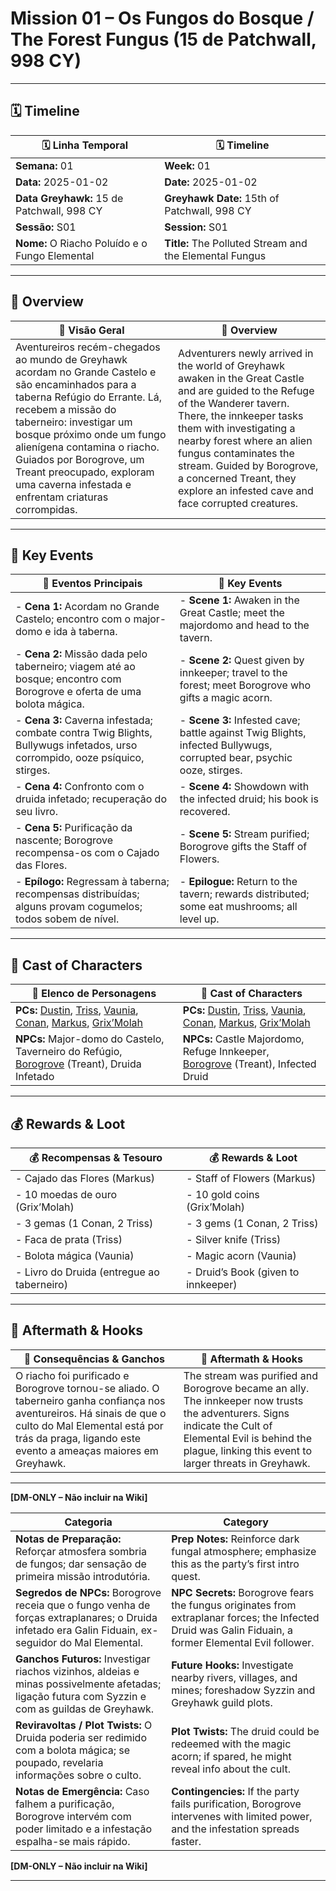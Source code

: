 # Mission 01 – Os Fungos do Bosque / The Forest Fungus (15 de Patchwall, 998 CY)

---

## 🗓 Timeline
| 🗓 Linha Temporal | 🗓 Timeline |
|-------------------|------------|
| **Semana:** 01 | **Week:** 01 |
| **Data:** 2025-01-02 | **Date:** 2025-01-02 |
| **Data Greyhawk:** 15 de Patchwall, 998 CY | **Greyhawk Date:** 15th of Patchwall, 998 CY |
| **Sessão:** S01 | **Session:** S01 |
| **Nome:** O Riacho Poluído e o Fungo Elemental | **Title:** The Polluted Stream and the Elemental Fungus |

---

## 📖 Overview
| 📖 Visão Geral | 📖 Overview |
|----------------|------------|
| Aventureiros recém-chegados ao mundo de Greyhawk acordam no Grande Castelo e são encaminhados para a taberna Refúgio do Errante. Lá, recebem a missão do taberneiro: investigar um bosque próximo onde um fungo alienígena contamina o riacho. Guiados por Borogrove, um Treant preocupado, exploram uma caverna infestada e enfrentam criaturas corrompidas. | Adventurers newly arrived in the world of Greyhawk awaken in the Great Castle and are guided to the Refuge of the Wanderer tavern. There, the innkeeper tasks them with investigating a nearby forest where an alien fungus contaminates the stream. Guided by Borogrove, a concerned Treant, they explore an infested cave and face corrupted creatures. |

---

## 🎲 Key Events
| 🎲 Eventos Principais | 🎲 Key Events |
|-----------------------|--------------|
| - **Cena 1:** Acordam no Grande Castelo; encontro com o major-domo e ida à taberna. | - **Scene 1:** Awaken in the Great Castle; meet the majordomo and head to the tavern. |
| - **Cena 2:** Missão dada pelo taberneiro; viagem até ao bosque; encontro com Borogrove e oferta de uma bolota mágica. | - **Scene 2:** Quest given by innkeeper; travel to the forest; meet Borogrove who gifts a magic acorn. |
| - **Cena 3:** Caverna infestada; combate contra Twig Blights, Bullywugs infetados, urso corrompido, ooze psíquico, stirges. | - **Scene 3:** Infested cave; battle against Twig Blights, infected Bullywugs, corrupted bear, psychic ooze, stirges. |
| - **Cena 4:** Confronto com o druida infetado; recuperação do seu livro. | - **Scene 4:** Showdown with the infected druid; his book is recovered. |
| - **Cena 5:** Purificação da nascente; Borogrove recompensa-os com o Cajado das Flores. | - **Scene 5:** Stream purified; Borogrove gifts the Staff of Flowers. |
| - **Epílogo:** Regressam à taberna; recompensas distribuídas; alguns provam cogumelos; todos sobem de nível. | - **Epilogue:** Return to the tavern; rewards distributed; some eat mushrooms; all level up. |

---

## 👥 Cast of Characters
| 👥 Elenco de Personagens | 👥 Cast of Characters |
|--------------------------|-----------------------|
| **PCs:** [Dustin](pc_dustin_thorne_01.jpg), [Triss](pc_triss_merrill_01.png), [Vaunia](pc_blank.png), [Conan](pc_conan_barbaro_ra_00.png), [Markus](pc_markus_grimm_01.png), [Grix’Molah](pc_grix_molah.jpg) | **PCs:** [Dustin](pc_dustin_thorne_01.jpg), [Triss](pc_triss_merrill_01.png), [Vaunia](pc_blank.png), [Conan](pc_conan_barbaro_ra_00.png), [Markus](pc_markus_grimm_01.png), [Grix’Molah](pc_grix_molah.jpg) |
| **NPCs:** Major-domo do Castelo, Taverneiro do Refúgio, [Borogrove](borogrove.md) (Treant), Druida Infetado | **NPCs:** Castle Majordomo, Refuge Innkeeper, [Borogrove](borogrove.md) (Treant), Infected Druid |

---

## 💰 Rewards & Loot
| 💰 Recompensas & Tesouro | 💰 Rewards & Loot |
|--------------------------|-------------------|
| - Cajado das Flores (Markus) | - Staff of Flowers (Markus) |
| - 10 moedas de ouro (Grix’Molah) | - 10 gold coins (Grix’Molah) |
| - 3 gemas (1 Conan, 2 Triss) | - 3 gems (1 Conan, 2 Triss) |
| - Faca de prata (Triss) | - Silver knife (Triss) |
| - Bolota mágica (Vaunia) | - Magic acorn (Vaunia) |
| - Livro do Druida (entregue ao taberneiro) | - Druid’s Book (given to innkeeper) |

---

## 🧭 Aftermath & Hooks
| 🧭 Consequências & Ganchos | 🧭 Aftermath & Hooks |
|----------------------------|----------------------|
| O riacho foi purificado e Borogrove tornou-se aliado. O taberneiro ganha confiança nos aventureiros. Há sinais de que o culto do Mal Elemental está por trás da praga, ligando este evento a ameaças maiores em Greyhawk. | The stream was purified and Borogrove became an ally. The innkeeper now trusts the adventurers. Signs indicate the Cult of Elemental Evil is behind the plague, linking this event to larger threats in Greyhawk. |

---

**[DM-ONLY – Não incluir na Wiki]**

| Categoria | Category |
|-----------|----------|
| **Notas de Preparação:** Reforçar atmosfera sombria de fungos; dar sensação de primeira missão introdutória. | **Prep Notes:** Reinforce dark fungal atmosphere; emphasize this as the party’s first intro quest. |
| **Segredos de NPCs:** Borogrove receia que o fungo venha de forças extraplanares; o Druida infetado era Galin Fiduain, ex-seguidor do Mal Elemental. | **NPC Secrets:** Borogrove fears the fungus originates from extraplanar forces; the Infected Druid was Galin Fiduain, a former Elemental Evil follower. |
| **Ganchos Futuros:** Investigar riachos vizinhos, aldeias e minas possivelmente afetadas; ligação futura com Syzzin e com as guildas de Greyhawk. | **Future Hooks:** Investigate nearby rivers, villages, and mines; foreshadow Syzzin and Greyhawk guild plots. |
| **Reviravoltas / Plot Twists:** O Druida poderia ser redimido com a bolota mágica; se poupado, revelaria informações sobre o culto. | **Plot Twists:** The druid could be redeemed with the magic acorn; if spared, he might reveal info about the cult. |
| **Notas de Emergência:** Caso falhem a purificação, Borogrove intervém com poder limitado e a infestação espalha-se mais rápido. | **Contingencies:** If the party fails purification, Borogrove intervenes with limited power, and the infestation spreads faster. |

**[DM-ONLY – Não incluir na Wiki]**

---
